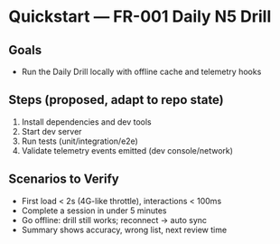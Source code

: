 # Quickstart — FR-001 Daily N5 Drill

## Goals
- Run the Daily Drill locally with offline cache and telemetry hooks

## Steps (proposed, adapt to repo state)
1) Install dependencies and dev tools
2) Start dev server
3) Run tests (unit/integration/e2e)
4) Validate telemetry events emitted (dev console/network)

## Scenarios to Verify
- First load < 2s (4G-like throttle), interactions < 100ms
- Complete a session in under 5 minutes
- Go offline: drill still works; reconnect → auto sync
- Summary shows accuracy, wrong list, next review time
